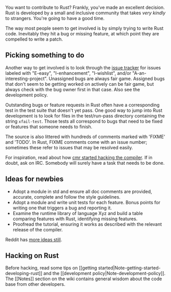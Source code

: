 You want to contribute to Rust? Frankly, you've made an excellent decision. Rust is developed by a small and inclusive community that takes *very kindly* to strangers. You're going to have a good time.

The way most people seem to get involved is by simply trying to write Rust code. Inevitably they hit a bug or missing feature, at which point they are compelled to write a patch.

## Picking something to do

Another way to get involved is to look through the [issue tracker] for issues labeled with "E-easy", "I-enhancement", "I-wishlist", and/or "A-an-interesting-project". Unassigned bugs are always fair game. Assigned bugs that don't seem to be getting worked on actively can be fair game, but always check with the bug owner first in that case. Also see the development policy.

Outstanding bugs or feature requests in Rust often have a corresponding test in the test suite that doesn't yet pass. One good way to jump into Rust development is to look for files in the test/run-pass directory containing the string `xfail-test`. Those tests all correspond to bugs that need to be fixed or features that someone needs to finish.

The source is also littered with hundreds of comments marked with 'FIXME' and 'TODO'. In Rust, FIXME comments come with an issue number; sometimes these refer to issues that may be resolved easily.

For inspiration, read about how [cmr started hacking the compiler]. If in doubt, ask on IRC. Somebody will surely have a task that needs to be done.

## Ideas for newbies

* Adopt a module in std and ensure all doc comments are provided, accurate, complete and follow the style guidelines.
* Adopt a module and write unit tests for each feature. Bonus points for writing one that triggers a bug and reporting it.
* Examine the runtime library of language Xyz and build a table comparing features with Rust, identifying missing features.
* Proofread the tutorial, ensuring it works as described with the relevant release of the compiler.

Reddit has [more ideas still](http://www.reddit.com/r/rust/comments/1grj61/feed_us_some_low_hanging_fruit/).

## Hacking on Rust

Before hacking, read some tips on [[getting started|Note-getting-started-developing-rust]] and the [[development policy|Note-development-policy]]. The [[Notes]] section on the wiki contains general wisdom about the code base from other developers.

[issue tracker]: http://github.com/mozilla/rust/issues
[contributing]: https://github.com/mozilla/rust/blob/master/CONTRIBUTING.md
[cmr started hacking the compiler]: http://cmr.github.io/blog/2013/06/23/how-i-got-started-with-rust/
